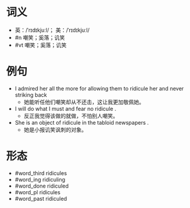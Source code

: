 # 词义
- 英：/ˈrɪdɪkjuːl/； 美：/ˈrɪdɪkjuːl/
- #n 嘲笑；奚落；讥笑
- #vt 嘲笑；奚落；讥笑
# 例句
- I admired her all the more for allowing them to ridicule her and never striking back
	- 她能听任他们嘲笑却从不还击，这让我更加敬佩她。
- I will do what I must and fear no ridicule .
	- 反正我觉得该做的就做，不怕别人嘲笑。
- She is an object of ridicule in the tabloid newspapers .
	- 她是小报讥笑讽刺的对象。
# 形态
- #word_third ridicules
- #word_ing ridiculing
- #word_done ridiculed
- #word_pl ridicules
- #word_past ridiculed
